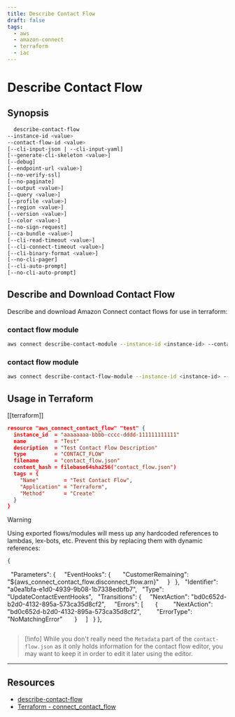 ```yaml
---
title: Describe Contact Flow
draft: false
tags:
  - aws
  - amazon-connect
  - terraform
  - iac
---
```

# Describe Contact Flow

## Synopsis
```bash
  describe-contact-flow
--instance-id <value>
--contact-flow-id <value>
[--cli-input-json | --cli-input-yaml]
[--generate-cli-skeleton <value>]
[--debug]
[--endpoint-url <value>]
[--no-verify-ssl]
[--no-paginate]
[--output <value>]
[--query <value>]
[--profile <value>]
[--region <value>]
[--version <value>]
[--color <value>]
[--no-sign-request]
[--ca-bundle <value>]
[--cli-read-timeout <value>]
[--cli-connect-timeout <value>]
[--cli-binary-format <value>]
[--no-cli-pager]
[--cli-auto-prompt]
[--no-cli-auto-prompt]
```

## Describe and Download Contact Flow

Describe and download Amazon Connect contact flows for use in terraform:
### contact flow module
```bash
aws connect describe-contact-module --instance-id <instance-id> --contact-flow-id <contact-flow-moudle-id> --region eu-central-1 | jq '.ContactFlowModule.Content | fromjson' > tmp/contact-flow.json 
```

### contact flow module
```bash
aws connect describe-contact-flow-module --instance-id <instance-id> --contact-flow-module-id <contact-flow-moudle-id> --region eu-central-1 | jq '.ContactFlowModule.Content | fromjson' > tmp/contact-flow-module.json 
```


## Usage in Terraform

[[terraform]]

```json
resource "aws_connect_contact_flow" "test" {
  instance_id  = "aaaaaaaa-bbbb-cccc-dddd-111111111111"
  name         = "Test"
  description  = "Test Contact Flow Description"
  type         = "CONTACT_FLOW"
  filename     = "contact_flow.json"
  content_hash = filebase64sha256("contact_flow.json")
  tags = {
    "Name"        = "Test Contact Flow",
    "Application" = "Terraform",
    "Method"      = "Create"
  }
}
```

> [!warning]
> Using exported flows/modules will mess up any hardcoded references to lambdas, lex-bots, etc.
> Prevent this by replacing them with dynamic references:
> ```json
> {
  "Parameters": {
    "EventHooks": {
      "CustomerRemaining": "${aws_connect_contact_flow.disconnect_flow.arn}"
    }
  },
  "Identifier": "a0ea1bfa-e1d0-4939-9b08-1b7338edbfb7",
  "Type": "UpdateContactEventHooks",
  "Transitions": {
    "NextAction": "bd0c652d-b2d0-4132-895a-573ca35d8cf2",
    "Errors": [
      {
        "NextAction": "bd0c652d-b2d0-4132-895a-573ca35d8cf2",
        "ErrorType": "NoMatchingError"
      }
    ]
  }
},
> ```

> [!info]
> While you don't really need the `Metadata` part of the `contact-flow.json` as it only holds information for the contact flow editor, you may want to keep it in order to edit it later using the editor.


---
## Resources
- [describe-contact-flow](https://awscli.amazonaws.com/v2/documentation/api/latest/reference/connect/describe-contact-flow.html)
- [Terraform - connect_contact_flow](https://registry.terraform.io/providers/hashicorp/aws/latest/docs/resources/connect_contact_flow)